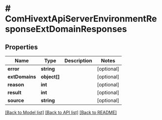 # # ComHivextApiServerEnvironmentResponseExtDomainResponses

## Properties

Name | Type | Description | Notes
------------ | ------------- | ------------- | -------------
**error** | **string** |  | [optional]
**extDomains** | **object[]** |  | [optional]
**reason** | **int** |  | [optional]
**result** | **int** |  | [optional]
**source** | **string** |  | [optional]

[[Back to Model list]](../../README.md#models) [[Back to API list]](../../README.md#endpoints) [[Back to README]](../../README.md)
